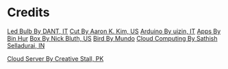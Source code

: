 Credits
===

[Led Bulb By DANT, IT](https://thenounproject.com/term/led-bulb/166623/)
[Cut By Aaron K. Kim, US](https://thenounproject.com/term/cut/130881/)
[Arduino By uizin, IT](https://thenounproject.com/term/arduino/34403/)
[Apps By Bin Hur](https://thenounproject.com/term/apps/98676/)
[Box By Nick Bluth, US](https://thenounproject.com/term/box/221161/)
[Bird By Mundo](https://thenounproject.com/term/bird/54999/)
[Cloud Computing By Sathish Selladurai, IN](https://thenounproject.com/term/cloud-computing/74781/)


[Cloud Server By Creative Stall, PK](https://thenounproject.com/term/cloud-server/143992/)
